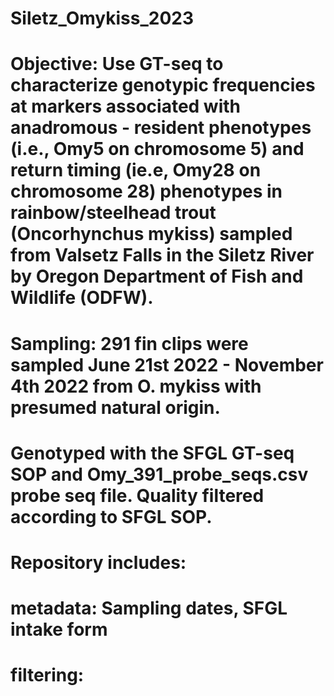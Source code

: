 # Siletz_Omykiss_2023
# Objective: Use GT-seq to characterize genotypic frequencies at markers associated with anadromous - resident phenotypes (i.e., Omy5 on chromosome 5) and return timing (ie.e, Omy28 on chromosome 28) phenotypes in rainbow/steelhead trout (Oncorhynchus mykiss) sampled from Valsetz Falls in the Siletz River by Oregon Department of Fish and Wildlife (ODFW).  
# Sampling: 291 fin clips were sampled June 21st 2022 - November 4th 2022 from O. mykiss with presumed natural origin. 
# Genotyped with the SFGL GT-seq SOP and Omy_391_probe_seqs.csv probe seq file. Quality filtered according to SFGL SOP. 
# Repository includes: 
# metadata: Sampling dates, SFGL intake form 
# filtering: 
